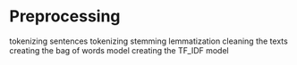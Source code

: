 # Preprocessing
tokenizing sentences
tokenizing 
stemming
lemmatization
cleaning the texts
creating the bag of words model
creating the TF_IDF model